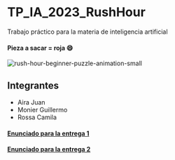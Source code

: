 # TP_IA_2023_RushHour

Trabajo práctico para la materia de inteligencia artificial

#### Pieza a sacar = roja 😄
![rush-hour-beginner-puzzle-animation-small](https://github.com/JuanAira/tp_ia_2023_RushHour/assets/38301375/0616afb8-ac99-45a9-909e-b3084921d6da)


## Integrantes
  - Aira Juan
  - Monier Guillermo
  - Rossa Camila

#### [Enunciado para la entrega 1](https://github.com/ucse-ia/ucse_ia/wiki/2023_Entrega1)

#### [Enunciado para la entrega 2](https://github.com/ucse-ia/ucse_ia/wiki/2023_Entrega2)


